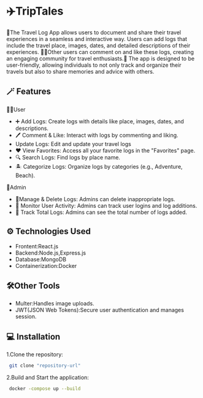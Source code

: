 
# ✈️TripTales

💫The Travel Log App allows users to document and share their travel experiences in a seamless and interactive way. Users can add logs that include the travel place, images, dates, and detailed descriptions of their experiences. 👩‍🌾Other users can comment on and like these logs, creating an engaging community for travel enthusiasts.🚆
The app is designed to be user-friendly, allowing individuals to not only track and organize their travels but also to share memories and advice with others. 


## 🪄 Features
  🙍‍♀️User

- ➕ Add Logs: Create logs with details like place, images, dates, and descriptions.
- 🖊️ Comment & Like: Interact with logs by commenting and liking.
- Update Logs: Edit and update your travel logs
- ❤️ View Favorites: Access all your favorite logs in the "Favorites" page.
- 🔍 Search Logs: Find logs by place name.
- 🏝️ Categorize Logs: Organize logs by categories (e.g., Adventure, Beach).

 🔐Admin

 - 📍Manage & Delete Logs: Admins can delete inappropriate logs.
- 🧐 Monitor User Activity: Admins can track user logins and log additions.
- 👀 Track Total Logs: Admins can see the total number of logs added.

## ⚙️ Technologies Used

 - Frontent:React.js
- Backend:Node.js,Express.js
-  Database:MongoDB
-  Containerization:Docker


## 🛠️Other Tools

- Multer:Handles image uploads.
- JWT(JSON Web Tokens):Secure user authentication and manages session.
## 💻 Installation

1.Clone the repository:

```bash
 git clone "repository-url"
```
2.Build and Start the application:
```bash
 docker -compose up --build
```
    

